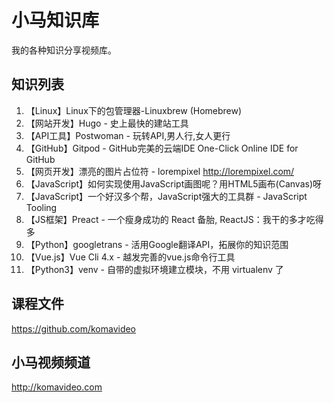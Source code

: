 小马知识库
=========

我的各种知识分享视频库。

## 知识列表

01. 【Linux】Linux下的包管理器-Linuxbrew (Homebrew)
02. 【网站开发】Hugo - 史上最快的建站工具
03. 【API工具】Postwoman - 玩转API,男人行,女人更行
04. 【GitHub】Gitpod - GitHub完美的云端IDE One-Click Online IDE for GitHub
05. 【网页开发】漂亮的图片占位符 - lorempixel http://lorempixel.com/
06. 【JavaScript】如何实现使用JavaScript画图呢？用HTML5画布(Canvas)呀
07. 【JavaScript】一个好汉多个帮，JavaScript强大的工具群 - JavaScript Tooling
08. 【JS框架】Preact - 一个瘦身成功的 React 备胎, ReactJS：我干的多才吃得多
09. 【Python】googletrans - 活用Google翻译API，拓展你的知识范围
10. 【Vue.js】Vue Cli 4.x - 越发完善的vue.js命令行工具
11. 【Python3】venv - 自带的虚拟环境建立模块，不用 virtualenv 了

## 课程文件

https://github.com/komavideo

## 小马视频频道

http://komavideo.com
